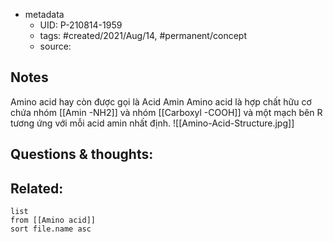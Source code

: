 

- metadata
	- UID: P-210814-1959
	- tags: #created/2021/Aug/14, #permanent/concept 
	- source: 

## Notes
Amino acid hay còn được gọi là Acid Amin
Amino acid là hợp chất hữu cơ chứa nhóm [[Amin -NH2]] và nhóm [[Carboxyl -COOH]] và một mạch bên R tương ứng với mỗi acid amin nhất định.
![[Amino-Acid-Structure.jpg]]

## Questions & thoughts:


## Related:
```dataview
list
from [[Amino acid]]
sort file.name asc
```
